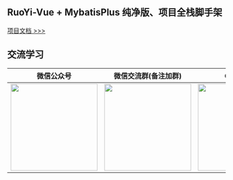 ## RuoYi-Vue + MybatisPlus 纯净版、项目全栈脚手架



[项目文档 >>>](https://gitee.com/tellsea/ruoyi-vue-plus/wikis)



## 交流学习

| 微信公众号                                                                                              | 微信交流群(备注加群)                                                                                    | QQ 交流群                                                                                               |
| ------------------------------------------------------------------------------------------------------- | ------------------------------------------------------------------------------------------------------- | ------------------------------------------------------------------------------------------------------- |
| <img src="https://img-blog.csdnimg.cn/9e6525af94b447a2a82304b134f683b0.png" width="200" height="200" /> | <img src="https://img-blog.csdnimg.cn/076a7154768544f5b5ef42cd6be96947.png" width="200" height="200" /> | <img src="https://img-blog.csdnimg.cn/9e466965348b49f3aadfb8a89b050a7d.png" width="200" height="200" /> |

